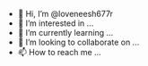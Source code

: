 - 👋 Hi, I’m @loveneesh677r
- 👀 I’m interested in ...
- 🌱 I’m currently learning ...
- 💞️ I’m looking to collaborate on ...
- 📫 How to reach me ...

<!---
loveneesh677r/loveneesh677r is a ✨ special ✨ repository because its `README.md` (this file) appears on your GitHub profile.
You can click the Preview link to take a look at your changes.
--->

